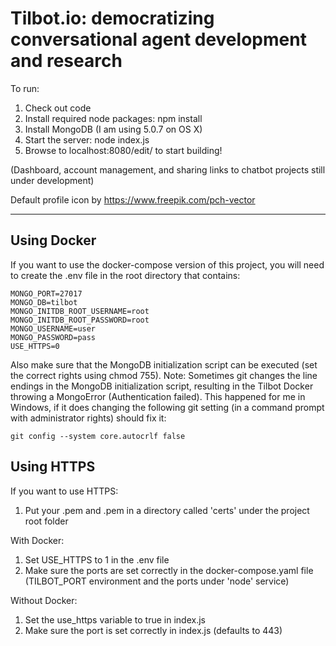 # Tilbot.io: democratizing conversational agent development and research

To run:
1. Check out code
2. Install required node packages: npm install
3. Install MongoDB (I am using 5.0.7 on OS X)
4. Start the server: node index.js
5. Browse to localhost:8080/edit/ to start building!

(Dashboard, account management, and sharing links to chatbot projects still under development)

Default profile icon by https://www.freepik.com/pch-vector

***

## Using Docker
If you want to use the docker-compose version of this project, you will need to create the .env file in the root directory that contains:

    MONGO_PORT=27017
    MONGO_DB=tilbot
    MONGO_INITDB_ROOT_USERNAME=root
    MONGO_INITDB_ROOT_PASSWORD=root
    MONGO_USERNAME=user
    MONGO_PASSWORD=pass
    USE_HTTPS=0

Also make sure that the MongoDB initialization script can be executed (set the correct rights using chmod 755). Note: Sometimes git changes the line endings in the MongoDB initialization script, resulting in the Tilbot Docker throwing a MongoError (Authentication failed). This happened for me in Windows, if it does changing the following git setting (in a command prompt with administrator rights) should fix it:
    
    git config --system core.autocrlf false

## Using HTTPS
If you want to use HTTPS:
1. Put your .pem and .pem in a directory called 'certs' under the project root folder

With Docker:
1. Set USE_HTTPS to 1 in the .env file
2. Make sure the ports are set correctly in the docker-compose.yaml file (TILBOT_PORT environment and the ports under 'node' service)
    
Without Docker:
1. Set the use_https variable to true in index.js
3. Make sure the port is set correctly in index.js (defaults to 443)